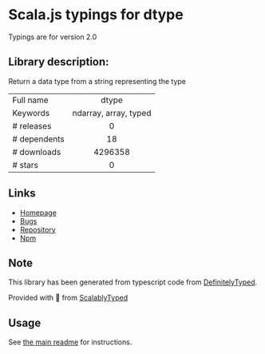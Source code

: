 
# Scala.js typings for dtype

Typings are for version 2.0

## Library description:
Return a data type from a string representing the type

|                    |                 |
| ------------------ | :-------------: |
| Full name          | dtype |
| Keywords           | ndarray, array, typed |
| # releases         | 0 |
| # dependents       | 18 |
| # downloads        | 4296358 |
| # stars            | 0 |

## Links
- [Homepage](https://github.com/shama/dtype)
- [Bugs](https://github.com/shama/dtype/issues)
- [Repository](https://github.com/shama/dtype)
- [Npm](https://www.npmjs.com/package/dtype)
    


## Note
This library has been generated from typescript code from [DefinitelyTyped](https://definitelytyped.org).

Provided with :purple_heart: from [ScalablyTyped](https://github.com/oyvindberg/ScalablyTyped)

## Usage
See [the main readme](../../readme.md) for instructions.


